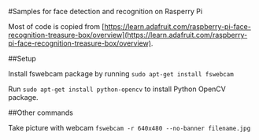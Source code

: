 #Samples for face detection and recognition on Rasperry Pi

Most of code is copied from [https://learn.adafruit.com/raspberry-pi-face-recognition-treasure-box/overview](https://learn.adafruit.com/raspberry-pi-face-recognition-treasure-box/overview).

##Setup

Install fswebcam package by running `sudo apt-get install fswebcam`

Run `sudo apt-get install python-opencv` to install Python OpenCV package.

##Other commands

Take picture with webcam `fswebcam -r 640x480 --no-banner filename.jpg`